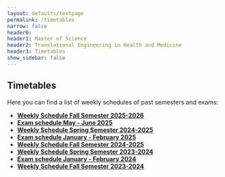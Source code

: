 ```yaml
---
layout: defaults/textpage
permalink: /timetables
narrow: false
header0: 
header1: Master of Science
header2: Translational Engineering in Health and Medicine
header3: Timetables
show_sidebar: false
---
```

<div class="container">
    <div class="row flex-column">
        <h2 class="my-3">Timetables</h2>
        <p>
            Here you can find a list of weekly schedules of past semesters and exams:
        </p>
        <ul>
            <li class="mb-3">
                <a href="{{ site.baseurl }}/files/1st-semester-2025-2026.pdf"  target="_blank">
                  <strong>Weekly Schedule Fall Semester 2025-2026</strong>
                </a>
            </li>
            <li class="mb-3">
                <a href="{{ site.baseurl }}/files/NTUA TEAM EXAMINATION SCHEDULE MAY JUNE 2025.pdf"  target="_blank">
                  <strong>Exam schedule May - June 2025</strong>
                </a>
            </li>
            <li class="mb-3">
                <a href="{{ site.baseurl }}/files/2nd-semester-2024-2025.pdf"  target="_blank">
                  <strong>Weekly Schedule Spring Semester 2024-2025</strong>
                </a>
            </li>
            <li class="mb-3">
                <a href="{{ site.baseurl }}/files/EXAMINATION SCHEDULE JAN.-FEBR. 2025.pdf"  target="_blank">
                  <strong>Exam schedule January - February 2025</strong>
                </a>
            </li>
            <li class="mb-3">
                <a href="{{ site.baseurl }}/files/1st-semester-2024-2025.pdf"  target="_blank">
                  <strong>Weekly Schedule Fall Semester 2024-2025</strong>
                </a>
            </li>
            <li class="mb-3">
                <a href="{{ site.baseurl }}/files/2nd-semester-2023-2024.pdf"  target="_blank">
                  <strong>Weekly Schedule Spring Semester 2023-2024</strong>
                </a>
            </li>
            <li class="mb-3">
                <a href="{{ site.baseurl }}/files/EXAMINATION SCHEDULE JAN.-FEBR. 2024.pdf"  target="_blank">
                  <strong>Exam schedule January - February 2024</strong>
                </a>
            </li>
            <li class="mb-3">
                <a href="{{ site.baseurl }}/files/1st-semester-2023-2024.pdf"  target="_blank">
                  <strong>Weekly Schedule Fall Semester 2023-2024</strong>
                </a>
            </li>
        </ul>
    </div>
</div>
